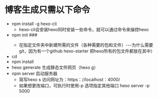 
# 博客生成只需以下命令
- npm install -g hexo-cli
    -  hexo-cli会安装hexo同时安装一些命令，就可以通过命令来操控hexo
- npm init <folder> ###
    - 在指定文件夹中新建所需的文件（各种需要的包和文件）---为什么需要git，因为有一个github hexo-starter 把hexo所有的包文件都放在其中）
- cd <folder>
- npm install
- hexo generate 生成静态文件网页（hexo g）
- npm server 启动服务器
    - 简写hexo s 访问网址为：https：//localhost：4000/
    - 如果想更改端口，可执行时使用-p 选项指定其他端口 hexo server -p 5000

